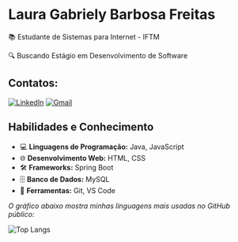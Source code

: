 # Laura Gabriely Barbosa Freitas 

📚 Estudante de Sistemas para Internet - IFTM 

🔍 Buscando Estágio em Desenvolvimento de Software

## Contatos:
[![LinkedIn](https://img.shields.io/badge/LinkedIn-blue)](https://www.linkedin.com/in/laura-gabriely-barbosa-604574266/)
[![Gmail](https://img.shields.io/badge/Gmail-333333?style=for-the-badge&logo=gmail&logoColor=red)](mailto:laura.587523la@gmail.com)

## Habilidades e Conhecimento 

- 💻 **Linguagens de Programação:** Java, JavaScript  
- 🌐 **Desenvolvimento Web:** HTML, CSS  
- 🛠️ **Frameworks:** Spring Boot  
- 🗄️ **Banco de Dados:** MySQL  
- 🔧 **Ferramentas:** Git, VS Code

_O gráfico abaixo mostra minhas linguagens mais usadas no GitHub público:_

![Top Langs](https://github-readme-stats-git-masterrstaa-rickstaa.vercel.app/api/top-langs/?username=lauragabs&layout=compact&bg_color=000&border_color=30A3DC&title_color=E94D5F&text_color=FFF)
